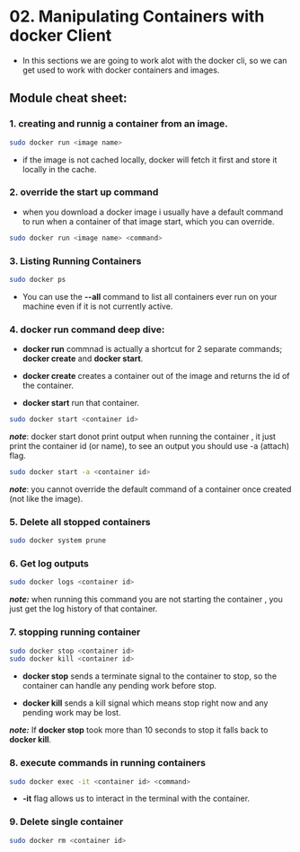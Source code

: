 # 02. Manipulating Containers with docker Client

- In this sections we are going to work alot with the docker cli, so we can get used to work with docker containers and images.

## Module cheat sheet:

### **1. creating and runnig a container from an image.**

```bash
sudo docker run <image name>
```

- if the image is not cached locally, docker will fetch it first and store it locally in the cache.

### **2. override the start up command**

- when you download a docker image i usually have a default command to run when a container of that image start, which you can override.

```bash
sudo docker run <image name> <command>
```

### **3. Listing Running Containers**

```bash
sudo docker ps
```

- You can use the **--all** command to list all containers ever run on your machine even if it is not currently active.

### **4. docker run command deep dive:**

- **docker run** commnad is actually a shortcut for 2 separate commands; **docker create** and **docker start**.

- **docker create** creates a container out of the image and returns the id of the container.

- **docker start** run that container.

```bash
sudo docker start <container id>
```

**_note_**: docker start donot print output when running the container , it just print the container id (or name), to see an output you should use -a (attach) flag.

```bash
sudo docker start -a <container id>
```

**_note_**: you cannot override the default command of a container once created (not like the image).

### **5. Delete all stopped containers**

```bash
sudo docker system prune
```

### **6. Get log outputs**

```bash
sudo docker logs <container id>
```

**_note:_** when running this command you are not starting the container , you just get the log history of that container.

### **7. stopping running container**

```bash
sudo docker stop <container id>
sudo docker kill <container id>
```

- **docker stop** sends a terminate signal to the container to stop, so the container can handle any pending work before stop.

- **docker kill** sends a kill signal which means stop right now and any pending work may be lost.

**_note:_** If **docker stop** took more than 10 seconds to stop it falls back to **docker kill**.

### **8. execute commands in running containers**

```bash
sudo docker exec -it <container id> <command>
```

- **-it** flag allows us to interact in the terminal with the container.

### **9. Delete single container**

```bash
sudo docker rm <container id>
```
